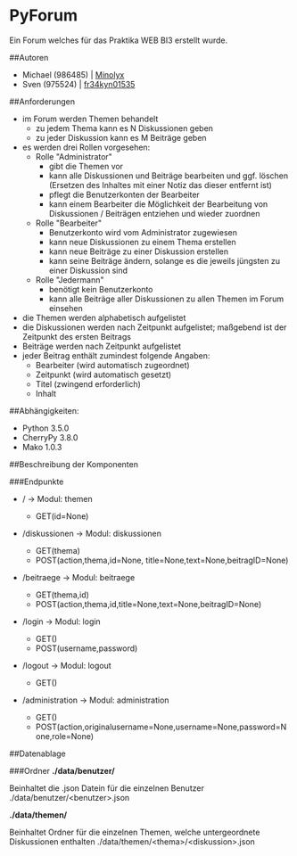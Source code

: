 # PyForum
Ein Forum welches für das Praktika WEB BI3 erstellt wurde. 

##Autoren
* Michael (986485)    |    [Minolyx](https://github.com/Minolyx)
* Sven (975524)    |    [fr34kyn01535](https://github.com/fr34kyn01535)

##Anforderungen
* im Forum werden Themen behandelt
  * zu jedem Thema kann es N Diskussionen geben
  * zu jeder Diskussion kann es M Beiträge geben
* es werden drei Rollen vorgesehen:
  * Rolle "Administrator"
    * gibt die Themen vor
    * kann alle Diskussionen und Beiträge bearbeiten und ggf. löschen (Ersetzen des Inhaltes mit einer Notiz das dieser entfernt ist)
    * pflegt die Benutzerkonten der Bearbeiter
    * kann einem Bearbeiter die Möglichkeit der Bearbeitung von Diskussionen / Beiträgen entziehen und wieder zuordnen
  * Rolle "Bearbeiter"
    * Benutzerkonto wird vom Administrator zugewiesen
    * kann neue Diskussionen zu einem Thema erstellen
    * kann neue Beiträge zu einer Diskussion erstellen
    * kann seine Beiträge ändern, solange es die jeweils jüngsten zu einer Diskussion sind
  * Rolle "Jedermann"
    * benötigt kein Benutzerkonto
    * kann alle Beiträge aller Diskussionen zu allen Themen im Forum einsehen
* die Themen werden alphabetisch aufgelistet
* die Diskussionen werden nach Zeitpunkt aufgelistet; maßgebend ist der Zeitpunkt des ersten Beitrags
* Beiträge werden nach Zeitpunkt aufgelistet
* jeder Beitrag enthält zumindest folgende Angaben:
  * Bearbeiter (wird automatisch zugeordnet)
  * Zeitpunkt (wird automatisch gesetzt)
  * Titel (zwingend erforderlich)
  * Inhalt


##Abhängigkeiten:
* Python 3.5.0
* CherryPy 3.8.0
* Mako 1.0.3

##Beschreibung der Komponenten

###Endpunkte
* / -> Modul: themen
  * GET(id=None)
    
* /diskussionen -> Modul: diskussionen
  * GET(thema)
  * POST(action,thema,id=None, title=None,text=None,beitragID=None)

* /beitraege -> Modul: beitraege
  * GET(thema,id)
  * POST(action,thema,id,title=None,text=None,beitragID=None)

* /login -> Modul: login
  * GET()
  * POST(username,password)

* /logout -> Modul: logout
  * GET()

* /administration -> Modul: administration
  * GET()
  * POST(action,originalusername=None,username=None,password=None,role=None)
  
##Datenablage

###Ordner
**./data/benutzer/**

Beinhaltet die .json Datein für die einzelnen Benutzer ./data/benutzer/&lt;benutzer&gt;.json

**./data/themen/**

Beinhaltet Ordner für die einzelnen Themen, welche untergeordnete Diskussionen enthalten ./data/themen/&lt;thema&gt;/&lt;diskussion&gt;.json


                     

